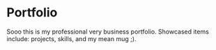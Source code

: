 # Portfolio

Sooo this is my professional very business portfolio. Showcased items include: projects, skills, and my mean mug ;).
